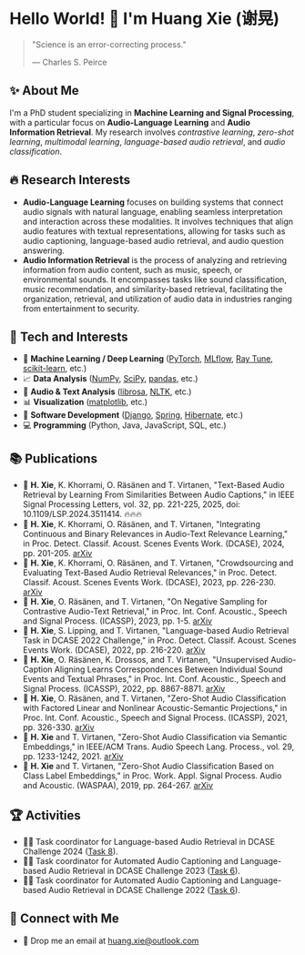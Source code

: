 # Hello World! :wave: I'm Huang Xie (谢晃)

> "Science is an error-correcting process."
> 
> — Charles S. Peirce

## :sparkles: About Me

I'm a PhD student specializing in **Machine Learning and Signal Processing**, with a particular focus on **Audio-Language Learning** and **Audio Information Retrieval**.
My research involves _contrastive learning_, _zero-shot learning_, _multimodal learning_, _language-based audio retrieval_, and _audio classification_.

## :fire: Research Interests

- **Audio-Language Learning** focuses on building systems that connect audio signals with natural language, enabling seamless interpretation and interaction across these modalities. It involves techniques that align audio features with textual representations, allowing for tasks such as audio captioning, language-based audio retrieval, and audio question answering.
- **Audio Information Retrieval** is the process of analyzing and retrieving information from audio content, such as music, speech, or environmental sounds. It encompasses tasks like sound classification, music recommendation, and similarity-based retrieval, facilitating the organization, retrieval, and utilization of audio data in industries ranging from entertainment to security.

## :dart: Tech and Interests

- :game_die: **Machine Learning / Deep Learning** ([PyTorch](https://pytorch.org/), [MLflow](https://mlflow.org/), [Ray Tune](https://docs.ray.io/en/latest/tune/index.html), [scikit-learn](https://scikit-learn.org/), etc.)
- :chart_with_upwards_trend: **Data Analysis** ([NumPy](https://numpy.org/), [SciPy](https://scipy.org/), [pandas](https://pandas.pydata.org/), etc.)
- :memo: **Audio & Text Analysis** ([librosa](https://librosa.org/), [NLTK](https://www.nltk.org/), etc.)
- :bar_chart: **Visualization** ([matplotlib](https://matplotlib.org/), etc.)
- :rocket: **Software Development** ([Django](https://www.djangoproject.com/), [Spring](https://spring.io/), [Hibernate](https://hibernate.org/), etc.)
- :computer: **Programming** (Python, Java, JavaScript, SQL, etc.)

## :books: Publications

- :page_with_curl: **H. Xie**, K. Khorrami, O. Räsänen and T. Virtanen, "Text-Based Audio Retrieval by Learning From Similarities Between Audio Captions," in IEEE Signal Processing Letters, vol. 32, pp. 221-225, 2025, doi: 10.1109/LSP.2024.3511414. :fire::fire::fire:
- :page_with_curl: **H. Xie**, K. Khorrami, O. Räsänen, and T. Virtanen, "Integrating Continuous and Binary Relevances in Audio-Text Relevance Learning," in Proc. Detect. Classif. Acoust. Scenes Events Work. (DCASE), 2024, pp. 201-205. [arXiv](https://arxiv.org/abs/2408.14939)
- :page_with_curl: **H. Xie**, K. Khorrami, O. Räsänen, and T. Virtanen, "Crowdsourcing and Evaluating Text-Based Audio Retrieval Relevances," in Proc. Detect. Classif. Acoust. Scenes Events Work. (DCASE), 2023, pp. 226-230. [arXiv](https://arxiv.org/abs/2306.09820)
- :page_with_curl: **H. Xie**, O. Räsänen, and T. Virtanen, "On Negative Sampling for Contrastive Audio-Text Retrieval," in Proc. Int. Conf. Acoustic., Speech and Signal Process. (ICASSP), 2023, pp. 1-5. [arXiv](https://arxiv.org/abs/2211.04070)
- :page_with_curl: **H. Xie**, S. Lipping, and T. Virtanen, "Language-based Audio Retrieval Task in DCASE 2022 Challenge," in Proc. Detect. Classif. Acoust. Scenes Events Work. (DCASE), 2022, pp. 216-220. [arXiv](https://arxiv.org/abs/2206.06108)
- :page_with_curl: **H. Xie**, O. Räsänen, K. Drossos, and T. Virtanen, "Unsupervised Audio-Caption Aligning Learns Correspondences Between Individual Sound Events and Textual Phrases," in Proc. Int. Conf. Acoustic., Speech and Signal Process. (ICASSP), 2022, pp. 8867-8871. [arXiv](https://arxiv.org/abs/2110.02939)
- :page_with_curl: **H. Xie**, O. Räsänen, and T. Virtanen, "Zero-Shot Audio Classification with Factored Linear and Nonlinear Acoustic-Semantic Projections," in Proc. Int. Conf. Acoustic., Speech and Signal Process. (ICASSP), 2021, pp. 326-330. [arXiv](https://arxiv.org/abs/2011.12657)
- :page_with_curl: **H. Xie** and T. Virtanen, "Zero-Shot Audio Classification via Semantic Embeddings," in IEEE/ACM Trans. Audio Speech Lang. Process., vol. 29, pp. 1233-1242, 2021. [arXiv](https://arxiv.org/abs/2011.12133)
- :page_with_curl: **H. Xie** and T. Virtanen, "Zero-Shot Audio Classification Based on Class Label Embeddings," in Proc. Work. Appl. Signal Process. Audio and Acoustic. (WASPAA), 2019, pp. 264-267. [arXiv](https://arxiv.org/abs/1905.01926)

## :trophy: Activities

- :technologist: Task coordinator for Language-based Audio Retrieval in DCASE Challenge 2024 ([Task 8](https://dcase.community/challenge2024/task-language-based-audio-retrieval)).
- :technologist: Task coordinator for Automated Audio Captioning and Language-based Audio Retrieval in DCASE Challenge 2023 ([Task 6](https://dcase.community/challenge2023/task-automated-audio-captioning-and-language-based-audio-retrieval)).
- :technologist: Task coordinator for Automated Audio Captioning and Language-based Audio Retrieval in DCASE Challenge 2022 ([Task 6](https://dcase.community/challenge2022/task-automatic-audio-captioning-and-language-based-audio-retrieval)).

## :speech_balloon: Connect with Me

- :email: Drop me an email at huang.xie@outlook.com
